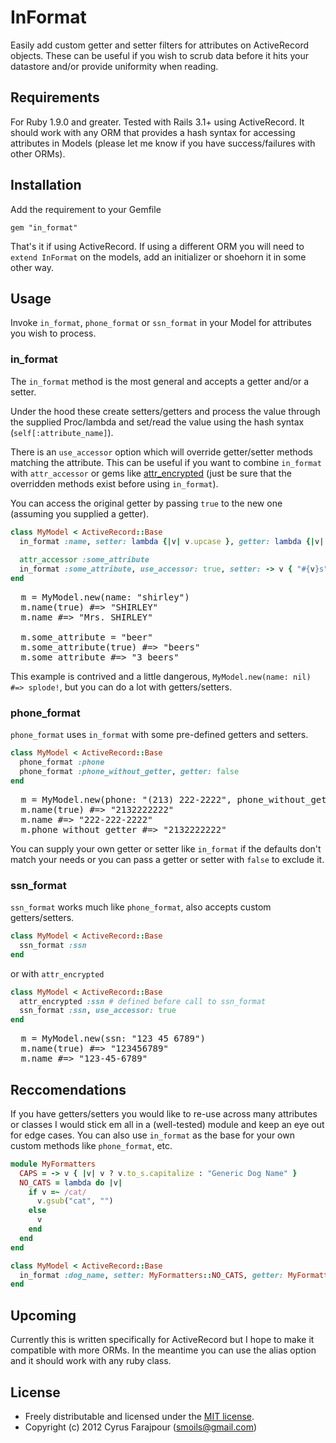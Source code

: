 # InFormat

Easily add custom getter and setter filters for attributes on ActiveRecord objects.  These can be useful if you wish to scrub data before it hits your datastore and/or provide uniformity when reading.

## Requirements

For Ruby 1.9.0 and greater. Tested with Rails 3.1+ using ActiveRecord.  It should work with any ORM that provides a hash syntax for accessing attributes in Models (please let me know if you have success/failures with other ORMs).

## Installation

Add the requirement to your Gemfile

`gem "in_format"`

That's it if using ActiveRecord.  If using a different ORM you will need to `extend InFormat` on the models, add an initializer or shoehorn it in some other way.

## Usage

Invoke `in_format`, `phone_format` or `ssn_format` in your Model for attributes you wish to process.

### in_format

The `in_format` method is the most general and accepts a getter and/or a setter.  

Under the hood these create setters/getters and process the value through the supplied Proc/lambda and set/read the value using the hash syntax (`self[:attribute_name]`).

There is an `use_accessor` option which will override getter/setter methods matching the attribute. This can be useful if you want to combine `in_format` with `attr_accessor` or gems like [attr_encrypted](https://github.com/shuber/attr_encrypted) (just be sure that the overridden methods exist before using `in_format`).

You can access the original getter by passing `true` to the new one (assuming you supplied a getter).

```ruby
class MyModel < ActiveRecord::Base
  in_format :name, setter: lambda {|v| v.upcase }, getter: lambda {|v| "Mrs. #{v}"}
  
  attr_accessor :some_attribute
  in_format :some_attribute, use_accessor: true, setter: -> v { "#{v}s"}, getter: -> v { "3 {v}"}
end
```

<pre>
  m = MyModel.new(name: "shirley")
  m.name(true) #=> "SHIRLEY"
  m.name #=> "Mrs. SHIRLEY"
  
  m.some_attribute = "beer"
  m.some_attribute(true) #=> "beers"
  m.some_attribute #=> "3 beers"
</pre>

This example is contrived and a little dangerous, `MyModel.new(name: nil) #=> splode!`, but you can do a lot with getters/setters.

### phone_format

`phone_format` uses `in_format` with some pre-defined getters and setters.

```ruby
class MyModel < ActiveRecord::Base
  phone_format :phone
  phone_format :phone_without_getter, getter: false
end
```

<pre>
  m = MyModel.new(phone: "(213) 222-2222", phone_without_getter: "(213) 222-2222")
  m.name(true) #=> "2132222222"
  m.name #=> "222-222-2222"
  m.phone_without_getter #=> "2132222222"
</pre>

You can supply your own getter or setter like `in_format` if the defaults don't match your needs or you can pass a getter or setter with `false` to exclude it.

### ssn_format

`ssn_format` works much like `phone_format`, also accepts custom getters/setters.

```ruby
class MyModel < ActiveRecord::Base
  ssn_format :ssn
end
```

or with `attr_encrypted`

```ruby
class MyModel < ActiveRecord::Base
  attr_encrypted :ssn # defined before call to ssn_format
  ssn_format :ssn, use_accessor: true
end
```

<pre>
  m = MyModel.new(ssn: "123 45 6789")
  m.name(true) #=> "123456789"
  m.name #=> "123-45-6789"
</pre>

## Reccomendations

If you have getters/setters you would like to re-use across many attributes or classes I would stick em all in a (well-tested) module and keep an eye out for edge cases.  You can also use `in_format` as the base for your own custom methods like `phone_format`, etc.

```ruby
module MyFormatters
  CAPS = -> v { |v| v ? v.to_s.capitalize : "Generic Dog Name" }
  NO_CATS = lambda do |v|
    if v =~ /cat/
      v.gsub("cat", "")
    else
      v
    end
  end
end

class MyModel < ActiveRecord::Base
  in_format :dog_name, setter: MyFormatters::NO_CATS, getter: MyFormatters::CAPS
end
```

## Upcoming

Currently this is written specifically for ActiveRecord but I hope to make it compatible with more ORMs. In the meantime you can use the alias option and it should work with any ruby class.

## License

* Freely distributable and licensed under the [MIT license](http://cfarajpour.mit-license.org/license.html).
* Copyright (c) 2012 Cyrus Farajpour (smoils@gmail.com)